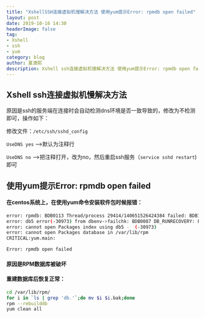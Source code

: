 ```yaml
---
title: "XshellSSH连接虚拟机慢解决方法 使用yum提示Error: rpmdb open failed"
layout: post
date: 2019-10-16 14:30
headerImage: false
tag:
- Xshell
- ssh
- yum
category: blog
author: 夏潇熙
description: Xshell ssh连接虚拟机慢解决方法 使用yum提示Error: rpmdb open failed
---
```



## Xshell ssh连接虚拟机慢解决方法

原因是ssh的服务端在连接时会自动检测dns环境是否一致导致的，修改为不检测即可，操作如下：

修改文件：`/etc/ssh/sshd_config`

`UseDNS yes` —>默认为注释行

`UseDNS no` —>把注释打开，改为no，然后重启ssh服务（`service sshd restart`)即可

## 使用yum提示Error: rpmdb open failed

#### 在centos系统上，在使用yum命令安装软件包时候报错：

```bash
error: rpmdb: BDB0113 Thread/process 29414/140651526424384 failed: BDB1507 Thread died in Berkeley DB library
error: db5 error(-30973) from dbenv->failchk: BDB0087 DB_RUNRECOVERY: Fatal error, run database recovery
error: cannot open Packages index using db5 -  (-30973)
error: cannot open Packages database in /var/lib/rpm
CRITICAL:yum.main:

Error: rpmdb open failed
```

#### 原因是RPM数据库被破坏

#### 重建数据库后恢复正常：

```bash
cd /var/lib/rpm/
for i in `ls | grep 'db.'`;do mv $i $i.bak;done
rpm --rebuilddb
yum clean all
```
